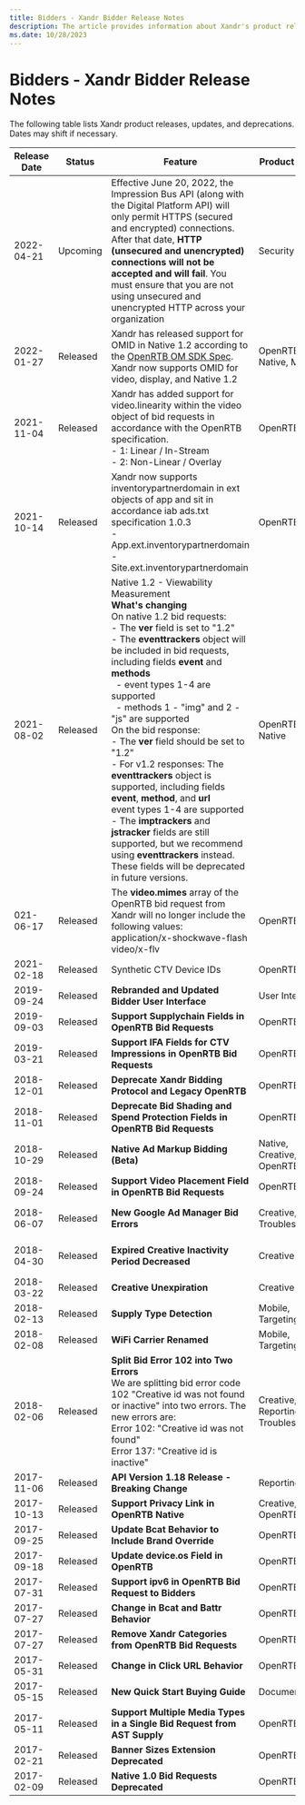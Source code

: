 ```yaml
---
title: Bidders - Xandr Bidder Release Notes
description: The article provides information about Xandr's product releases, updates, and deprecations.
ms.date: 10/28/2023
---
```


# Bidders - Xandr Bidder Release Notes

The following table lists Xandr product releases, updates, and deprecations. Dates may shift if necessary.  

| Release Date | Status | Feature | Product Theme | More Info |
|---|---|---|---|---|
| 2022-04-21 | Upcoming | Effective June 20, 2022, the Impression Bus API (along with the Digital Platform API) will only permit HTTPS (secured and encrypted) connections. After that date, **HTTP (unsecured and unencrypted) connections will not be accepted and will fail**. You must ensure that you are not using unsecured and unencrypted HTTP across your organization | Security | - [Breaking Change Notice - April 21, 2022 - HTTPS Required](breaking-changes.md) |
| 2022-01-27 | Released | Xandr has released support for OMID in Native 1.2 according to the [OpenRTB OM SDK Spec](https://github.com/InteractiveAdvertisingBureau/AdCOM/blob/main/OpenRTB%20support%20for%20OMSDK.md). Xandr now supports OMID for video, display, and Native 1.2  | OpenRTB, Native, Mobile | - [Outgoing Bid Request to Bidders](outgoing-bid-request-to-bidders.md) |
| 2021-11-04 | Released | Xandr has added support for video.linearity within the video object of bid requests in accordance with the OpenRTB specification.<br> - 1: Linear / In-Stream<br> - 2: Non-Linear / Overlay | OpenRTB | - [Outgoing Bid Request to Bidders#VideoObject](outgoing-bid-request-to-bidders.md#outgoing-bid-request-to-bidders) |
| 2021-10-14 | Released | Xandr now supports inventorypartnerdomain in ext objects of app and sit in accordance iab ads.txt specification 1.0.3<br> - App.ext.inventorypartnerdomain<br> - Site.ext.inventorypartnerdomain | OpenRTB | Iab spec including inventorypartnerdomain update: [https://iabtechlab.com/wp-content/uploads/2021/03/ads.txt-1.0.3.pdf] |
| 2021-08-02 | Released | Native 1.2 - Viewability Measurement  <br>**What's changing**<br>On native 1.2 bid requests:<br> - The **ver** field is set to "1.2"<br> - The **eventtrackers** object will be included in bid requests, including fields **event** and **methods**<br>&nbsp; - event types 1-4  are supported<br> &nbsp; - methods 1 - "img" and 2 - "js" are supported<br>On the bid response:<br> - The **ver** field should be set to "1.2"<br> - For v1.2 responses: The **eventtrackers** object is supported, including fields **event**, **method**, and **url**<br>event types 1-4  are supported<br> - The **imptrackers** and **jstracker** fields are still supported, but we recommend using **eventtrackers** instead. These fields will be deprecated in future versions. | OpenRTB, Native | - Outgoing Bid Request to Bidders<br> - We support for Version 1.1 and 1.2 of the OpenRTB Native Ads API. Once your bidder has been enabled for Native 1.2, you will begin to receive version 1.2 bid requests and will be required to provide version 1.2 bid responses. Native v1.2 is available regardless of whether your bidder is enabled for [Native Ad Markup Bidding](native-ad-markup-bidding.md).  |
| 021-06-17 | Released | The **video.mimes** array of the OpenRTB bid request from Xandr will no longer include the following values:<br>application/x-shockwave-flash<br>video/x-flv   | OpenRTB |  |
| 2021-02-18 | Released | Synthetic CTV Device IDs | OpenRTB | - [Outgoing Bid Request to Bidders](outgoing-bid-request-to-bidders.md) |
| 2019-09-24 | Released | **Rebranded and Updated Bidder User Interface** | User Interface | - [Xandr Bidder UI](https://bidder.xandr.com/login)<br> - [Bidder Platform User Interface](bidder-platform-user-interface.md) |
| 2019-09-03 | Released | **Support Supplychain Fields in OpenRTB Bid Requests** | OpenRTB | - [IAB Supplychain Object Specs](https://github.com/InteractiveAdvertisingBureau/openrtb/blob/master/supplychainobject.md)<br> - [Outgoing Bid Request to Bidders](outgoing-bid-request-to-bidders.md) |
| 2019-03-21 | Released | **Support IFA Fields for CTV Impressions in OpenRTB Bid Requests** | OpenRTB, CTV | -  [IAB IFA OTT Guidelines](https://iabtechlab.com/wp-content/uploads/2018/12/OTT-IFA-guidelines.final_Dec2018.pdf)<br> - [Outgoing Bid Request to Bidders](outgoing-bid-request-to-bidders.md) |
| 2018-12-01 | Released | **Deprecate Xandr Bidding Protocol and Legacy OpenRTB** | OpenRTB | - [Bidding Protocol](bidding-protocol.md) |
| 2018-11-01 | Released | **Deprecate Bid Shading and Spend Protection Fields in OpenRTB Bid Requests** | OpenRTB | - [PublisherIntegrationObject](outgoing-bid-request-to-bidders.md)<br> - [BidRequestAppNexusObject](outgoing-bid-request-to-bidders.md) |
| 2018-10-29 | Released | **Native Ad Markup Bidding (Beta)** | Native, Creative, OpenRTB | - [Native Ad Markup Bidding](native-ad-markup-bidding.md) |
| 2018-09-24 | Released | **Support Video Placement Field in OpenRTB Bid Requests** | OpenRTB | - [VideoObject](outgoing-bid-request-to-bidders.md) |
| 2018-06-07 | Released | **New Google Ad Manager Bid Errors** | Creative, Troubleshooting | - [Bid Error Codes](bid-error-codes.md)<br>[Bidder Bid Error Report API](bidder-bid-error-report-api.md)<br> - [Notify Request](notify-request.md) |
| 2018-04-30 | Released | **Expired Creative Inactivity Period Decreased** | Creative | - [Add a Creative](add-a-creative.md)<br> - [Creative - FAQ](creative---faq.md)<br> - [Object Limit Service](object-limit-service.md) |
| 2018-03-22 | Released | **Creative Unexpiration** | Creative |  |
| 2018-02-13 | Released | **Supply Type Detection** | Mobile, Targeting | - [Supply Type Detection - FAQ](supply-type-detection---faq.md) |
| 2018-02-08 | Released | **WiFi Carrier Renamed** | Mobile, Targeting | - [Carrier Service](carrier-service.md)<br> - [OpenRTB Bid Request](outgoing-bid-request-to-bidders.md) |
| 2018-02-06 | Released | **Split Bid Error 102 into Two Errors**<br>We are splitting bid error code 102 "Creative id was not found or inactive" into two errors. The new errors are:<br>Error 102: "Creative id was not found"<br>Error 137: "Creative id is inactive" | Creative, Reporting, Troubleshooting | - [Bid Error Codes](bid-error-codes.md) |
| 2017-11-06 | Released | **API Version 1.18 Release - Breaking Change** | Reporting, API | - [API Version 1.18 Breaking Change Communication](september-5--2017---api-version-1-18-release---breaking-changes.md) |
| 2017-10-13 | Released | **Support Privacy Link in OpenRTB Native** | Creative, OpenRTB | - [Creative Service](creative-service.md) |
| 2017-09-25 | Released | **Update Bcat Behavior to Include Brand Override** | OpenRTB |  |
| 2017-09-18 | Released | **Update device.os Field in OpenRTB** | OpenRTB | - [DeviceObject](outgoing-bid-request-to-bidders.md#outgoing-bid-request-to-bidders) |
| 2017-07-31 | Released | **Support ipv6 in OpenRTB Bid Request to Bidders** | OpenRTB | - [DeviceObject](outgoing-bid-request-to-bidders.md#outgoing-bid-request-to-bidders) |
| 2017-07-27 | Released | **Change in Bcat and Battr Behavior** | OpenRTB |  |
| 2017-07-27 | Released | **Remove Xandr Categories from OpenRTB Bid Requests** | OpenRTB |  |
| 2017-05-31 | Released | **Change in Click URL Behavior** | OpenRTB |  |
| 2017-05-15 | Released | **New Quick Start Buying Guide** | Documentation | - [Quick Start Creative Buying Guide](quick-start-creative-buying-guide.md) |
| 2017-05-11 | Released | **Support Multiple Media Types in a Single Bid Request from AST Supply** | OpenRTB |  |
| 2017-02-21 | Released | **Banner Sizes Extension Deprecated** | OpenRTB | - [Outgoing Bid Request to Bidders](outgoing-bid-request-to-bidders.md) |
| 2017-02-09 | Released | **Native 1.0 Bid Requests Deprecated** | OpenRTB | - [Outgoing Bid Request to Bidders](xandr-bidder-release-notes.md) |
